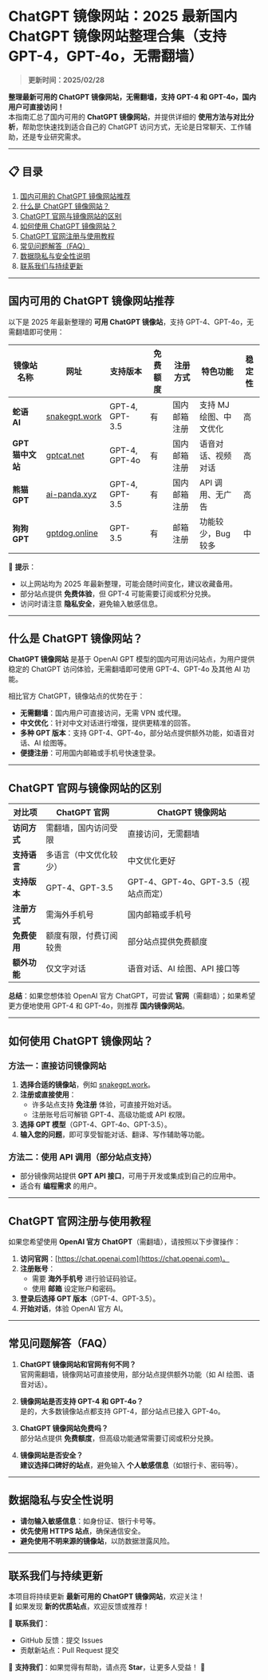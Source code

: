 # ChatGPT 镜像网站：2025 最新国内 ChatGPT 镜像网站整理合集（支持 GPT-4，GPT-4o，无需翻墙）

> **更新时间：2025/02/28**  

**整理最新可用的 ChatGPT 镜像网站，无需翻墙，支持 GPT-4 和 GPT-4o，国内用户可直接访问！**  
本指南汇总了国内可用的 **ChatGPT 镜像网站**，并提供详细的 **使用方法与对比分析**，帮助您快速找到适合自己的 ChatGPT 访问方式，无论是日常聊天、工作辅助，还是专业研究需求。  

---

## 📋 目录
1. [国内可用的 ChatGPT 镜像网站推荐](#国内可用的-chatgpt-镜像网站推荐)
2. [什么是 ChatGPT 镜像网站？](#什么是-chatgpt-镜像网站)
3. [ChatGPT 官网与镜像网站的区别](#chatgpt-官网与镜像网站的区别)
4. [如何使用 ChatGPT 镜像网站？](#如何使用-chatgpt-镜像网站)
5. [ChatGPT 官网注册与使用教程](#chatgpt-官网注册与使用教程)
6. [常见问题解答（FAQ）](#常见问题解答faq)
7. [数据隐私与安全性说明](#数据隐私与安全性说明)
8. [联系我们与持续更新](#联系我们与持续更新)

---

## 国内可用的 ChatGPT 镜像网站推荐

以下是 2025 年最新整理的 **可用 ChatGPT 镜像站**，支持 GPT-4、GPT-4o，无需翻墙即可使用：

| 镜像站名称       | 网址                                   | 支持版本      | 免费额度 | 注册方式     | 特色功能                     | 稳定性  |
|------------------|-------------------------------------|--------------|---------|-------------|------------------------------|--------|
| **蛇语 AI**      | [snakegpt.work](https://snakegpt.work) | GPT-4, GPT-3.5 | 有       | 国内邮箱注册 | 支持 MJ 绘图、中文优化       | 高    |
| **GPT 猫中文站** | [gptcat.net](https://gptcat.net)      | GPT-4, GPT-4o  | 有       | 国内邮箱注册 | 语音对话、视频对话           | 高    |
| **熊猫 GPT**     | [ai-panda.xyz](https://gptpanda.net)  | GPT-4, GPT-3.5 | 有       | 国内邮箱注册 | API 调用、无广告             | 高    |
| **狗狗 GPT**     | [gptdog.online](https://gptdog.online) | GPT-3.5        | 有       | 邮箱注册     | 功能较少，Bug 较多           | 中    |

📌 **提示**：  
- 以上网站均为 2025 年最新整理，可能会随时间变化，建议收藏备用。  
- 部分站点提供 **免费体验**，但 GPT-4 可能需要订阅或积分兑换。  
- 访问时请注意 **隐私安全**，避免输入敏感信息。  

---

## 什么是 ChatGPT 镜像网站？

**ChatGPT 镜像网站** 是基于 OpenAI GPT 模型的国内可用访问站点，为用户提供稳定的 ChatGPT 访问体验，无需翻墙即可使用 GPT-4、GPT-4o 及其他 AI 功能。  

相比官方 ChatGPT，镜像站点的优势在于：
- **无需翻墙**：国内用户可直接访问，无需 VPN 或代理。
- **中文优化**：针对中文对话进行增强，提供更精准的回答。
- **多种 GPT 版本**：支持 GPT-4、GPT-4o，部分站点提供额外功能，如语音对话、AI 绘图等。
- **便捷注册**：可用国内邮箱或手机号快速登录。

---

## ChatGPT 官网与镜像网站的区别

| **对比项**       | **ChatGPT 官网**             | **ChatGPT 镜像网站** |
|------------------|-----------------------------|----------------------|
| **访问方式**     | 需翻墙，国内访问受限         | 直接访问，无需翻墙  |
| **支持语言**     | 多语言（中文优化较少）       | 中文优化更好        |
| **支持版本**     | GPT-4、GPT-3.5               | GPT-4、GPT-4o、GPT-3.5（视站点而定） |
| **注册方式**     | 需海外手机号                | 国内邮箱或手机号    |
| **免费使用**     | 额度有限，付费订阅较贵       | 部分站点提供免费额度 |
| **额外功能**     | 仅文字对话                   | 语音对话、AI 绘图、API 接口等 |

**总结**：如果您想体验 OpenAI 官方 ChatGPT，可尝试 **官网**（需翻墙）；如果希望更方便地使用 GPT-4 和 GPT-4o，则推荐 **国内镜像网站**。

---

## 如何使用 ChatGPT 镜像网站？

### **方法一：直接访问镜像网站**
1. **选择合适的镜像站**，例如 [snakegpt.work](https://snakegpt.work)。
2. **注册或直接使用**：
   - 许多站点支持 **免注册** 体验，可直接开始对话。
   - 注册账号后可解锁 GPT-4、高级功能或 API 权限。
3. **选择 GPT 模型**（GPT-4、GPT-4o、GPT-3.5）。
4. **输入您的问题**，即可享受智能对话、翻译、写作辅助等功能。

### **方法二：使用 API 调用（部分站点支持）**
- 部分镜像网站提供 **GPT API 接口**，可用于开发或集成到自己的应用中。
- 适合有 **编程需求** 的用户。

---

## ChatGPT 官网注册与使用教程

如果您希望使用 **OpenAI 官方 ChatGPT**（需翻墙），请按照以下步骤操作：

1. **访问官网**：[https://chat.openai.com](https://chat.openai.com)。
2. **注册账号**：
   - 需要 **海外手机号** 进行验证码验证。
   - 使用 **邮箱** 设定账户和密码。
3. **登录后选择 GPT 版本**（GPT-4、GPT-3.5）。
4. **开始对话**，体验 OpenAI 官方 AI。

---

## 常见问题解答（FAQ）

1. **ChatGPT 镜像网站和官网有何不同？**  
   官网需翻墙，镜像网站可直接使用，部分站点提供额外功能（如 AI 绘图、语音对话）。

2. **镜像网站是否支持 GPT-4 和 GPT-4o？**  
   是的，大多数镜像站点都支持 GPT-4，部分站点已接入 GPT-4o。

3. **ChatGPT 镜像网站免费吗？**  
   部分站点提供 **免费额度**，但高级功能通常需要订阅或积分兑换。

4. **镜像网站是否安全？**  
   **建议选择口碑好的站点**，避免输入 **个人敏感信息**（如银行卡、密码等）。

---

## 数据隐私与安全性说明

- **请勿输入敏感信息**：如身份证、银行卡号等。
- **优先使用 HTTPS 站点**，确保通信安全。
- **避免使用不明来源的镜像站**，以防数据泄露风险。

---

## 联系我们与持续更新

本项目将持续更新 **最新可用的 ChatGPT 镜像网站**，欢迎关注！  
📌 如果发现 **新的优质站点**，欢迎反馈或推荐！  

💬 **联系我们**：
- GitHub 反馈：提交 Issues
- 贡献新站点：Pull Request 提交

🌟 **支持我们**：如果觉得有帮助，请点亮 **Star**，让更多人受益！ 🚀
